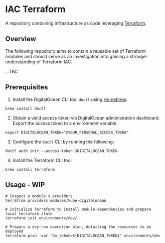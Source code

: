# IAC Terraform

A repository containing infrastructure as code leveraging [Terraform](https://www.terraform.io/).

## Overview 

The following repository aims to contain a reusable set of Terraform modules and should serve as an investigation into gaining a stronger understanding of Terraform IAC.

...TBC

## Prerequisites

1. Install the DigitalOcean CLI tool `doctl` using [Homebrew](https://brew.sh/).
```
brew install doctl
```

2. Obtain a valid access token via DigitalOcean administration dashboard. Export the access token to a environment variable.
```
export DIGITALOCEAN_TOKEN="$YOUR_PERSONAL_ACCESS_TOKEN"
```

3. Configure the `doctl` CLI by running the following:
```
doctl auth init --access-token $DIGITALOCEAN_TOKEN
```

4. Install the Terraform CLI tool
```
brew install terraform
```

## Usage - WIP

```
# Inspect a module's providers 
terrafrom providers modules/kube-digitalocean

# Initialize Terraform to install module dependencies and prepare local terraform state
terraform init environments/dev/

# Prepare a dry-run execution plan, detailing the resources to be deployed
terraform plan -var "do_token=${DIGITALOCEAN_TOKEN}" environments/dev
```